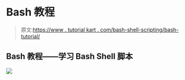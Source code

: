 # Bash 教程

> 原文:[https://www . tutorial kart . com/bash-shell-scripting/bash-tutorial/](https://www.tutorialkart.com/bash-shell-scripting/bash-tutorial/)

## Bash 教程——学习 Bash Shell 脚本

[![](../Images/925da31b32d6bc3827932f6c8afb11bb.png)](https://www.tutorialkart.com/)